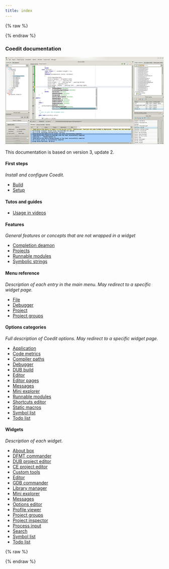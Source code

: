 ```yaml
---
title: index
---
```


{% raw %}
<script src="//cdnjs.cloudflare.com/ajax/libs/anchor-js/4.0.0/anchor.min.js"></script>
{% endraw %}

### Coedit documentation

![](img/coedit_kde4_thumb.png)

This documentation is based on version 3, update 2.

#### First steps

_Install and configure Coedit._

* [Build](build.md)
* [Setup](setup.md)

#### Tutos and guides

* [Usage in videos](videos.md)

#### Features

_General features or concepts that are not wrapped in a widget_

* [Completion deamon](features_dcd.md)
* [Projects](features_projects)
* [Runnable modules](features_runnables)
* [Symbolic strings](features_symbolic_strings)

#### Menu reference

_Description of each entry in the main menu. May redirect to a specific widget page._

* [File](menu_file)
* [Debugger](widgets_gdb_commander)
* [Project](features_projects)
* [Project groups](widgets_project_groups)

#### Options categories

_Full description of Coedit options. May redirect to a specific widget page._

* [Application](options_application)
* [Code metrics](options_code_metrics)
* [Compiler paths](options_compilers_paths)
* [Debugger](widgets_gdb_commander)
* [DUB build](options_dub_build)
* [Editor](widgets_editor)
* [Editor pages](options_editor_pages)
* [Messages](widgets_messages)
* [Mini explorer](widgets_mini_explorer)
* [Runnable modules](features_runnables)
* [Shortcuts editor](options_shortcuts_editor)
* [Static macros](widgets_editor)
* [Symbol list](widgets_symbol_list)
* [Todo list](widgets_todo_list)

#### Widgets

_Description of each widget._

* [About box](widgets_about)
* [DFMT commander](widgets_dfmt_commander)
* [DUB project editor](widgets_dub_project_editor)
* [CE project editor](widgets_ce_project_editor)
* [Custom tools](widgets_custom_tools)
* [Editor](widgets_editor)
* [GDB commander](widgets_gdb_commander)
* [Library manager](widgets_library_manager)
* [Mini explorer](widgets_mini_explorer)
* [Messages](widgets_messages)
* [Options editor](widgets_options_editor)
* [Profile viewer](widgets_profile_viewer)
* [Project groups](widgets_project_groups)
* [Project inspector](widgets_project_inspector)
* [Process input](widgets_process_input)
* [Search](widgets_search)
* [Symbol list](widgets_symbol_list)
* [Todo list](widgets_todo_list)

{% raw %}
<script>
anchors.add();
</script>
{% endraw %}
